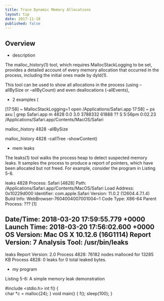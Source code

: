 ```yaml
---
title: Trace Dynamic Memory Allocations
layout: tip
date: 2017-11-18
published: false
---
```


## Overview

- description

The malloc_history(1) tool, which requires MallocStackLogging  to be set, provides a detailed account of every memory allocation that occurred in the process, including the initial ones made by dyld(1).

This tool can be used to show all allocations in the process (using –allBySize or –allByCount) and even deallocations (-allEvents), 

- 2 examples (

[17:58] ~ MallocStackLogging=1 open /Applications/Safari.app
17:58] ~ ps axu | grep Safari.app
m  4828   0.0  3.0  3788332  61888   ??  S     5:56pm   0:02.23 /Applications/Safari.app/Contents/MacOS/Safari    

malloc_history 4828 -allBySize

malloc_history 4828 -callTree -showContent)

- mem leaks

The leaks(1) tool walks the process heap to detect suspected memory leaks. It samples the process to produce a report of pointers, which have been allocated but not freed. For example, consider the program in Listing 5-6.

leaks 4828
Process:         Safari [4828]
Path:            /Applications/Safari.app/Contents/MacOS/Safari
Load Address:    0x10229d000
Identifier:      com.apple.Safari
Version:         11.0.2 (12604.4.7.1.4)
Build Info:      WebBrowser-7604004007001004~1
Code Type:       X86-64
Parent Process:  ??? [1]

Date/Time:       2018-03-20 17:59:55.779 +0000
Launch Time:     2018-03-20 17:56:02.600 +0000
OS Version:      Mac OS X 10.12.6 (16G1114)
Report Version:  7
Analysis Tool:   /usr/bin/leaks
----

leaks Report Version:  2.0
Process 4828: 76182 nodes malloced for 13285 KB
Process 4828: 0 leaks for 0 total leaked bytes.

- my program



Listing 5-6: A simple memory leak demonstration

#include <stdio.h>
int f()
{  
    char *c = malloc(24);
}
void main() 
{
    f();
    sleep(100);
}
